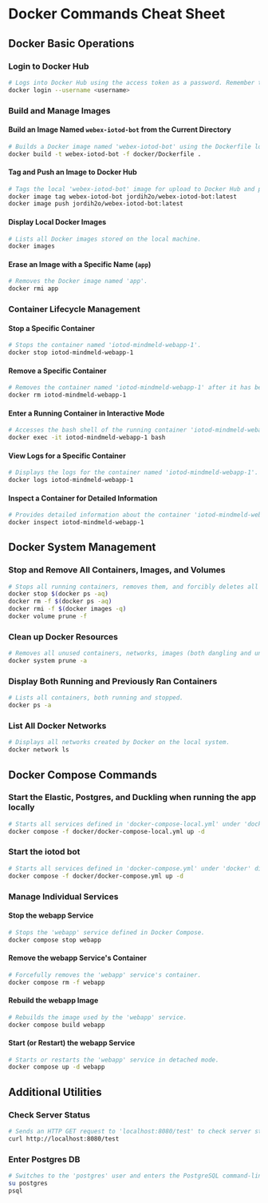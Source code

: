 # Docker Commands Cheat Sheet

## Docker Basic Operations

### Login to Docker Hub
```bash
# Logs into Docker Hub using the access token as a password. Remember to replace 'username' with your Docker Hub username.
docker login --username <username>
```

### Build and Manage Images

#### Build an Image Named `webex-iotod-bot` from the Current Directory
```bash
# Builds a Docker image named 'webex-iotod-bot' using the Dockerfile located in the 'docker' directory.
docker build -t webex-iotod-bot -f docker/Dockerfile .
```

#### Tag and Push an Image to Docker Hub
```bash
# Tags the local 'webex-iotod-bot' image for upload to Docker Hub and pushes it.
docker image tag webex-iotod-bot jordih2o/webex-iotod-bot:latest
docker image push jordih2o/webex-iotod-bot:latest
```

#### Display Local Docker Images
```bash
# Lists all Docker images stored on the local machine.
docker images
```

#### Erase an Image with a Specific Name (`app`)
```bash
# Removes the Docker image named 'app'.
docker rmi app
```

### Container Lifecycle Management

#### Stop a Specific Container
```bash
# Stops the container named 'iotod-mindmeld-webapp-1'.
docker stop iotod-mindmeld-webapp-1
```

#### Remove a Specific Container
```bash
# Removes the container named 'iotod-mindmeld-webapp-1' after it has been stopped.
docker rm iotod-mindmeld-webapp-1
```

#### Enter a Running Container in Interactive Mode
```bash
# Accesses the bash shell of the running container 'iotod-mindmeld-webapp-1'.
docker exec -it iotod-mindmeld-webapp-1 bash
```

#### View Logs for a Specific Container
```bash
# Displays the logs for the container named 'iotod-mindmeld-webapp-1'.
docker logs iotod-mindmeld-webapp-1
```

#### Inspect a Container for Detailed Information
```bash
# Provides detailed information about the container 'iotod-mindmeld-webapp-1'.
docker inspect iotod-mindmeld-webapp-1
```

## Docker System Management

### Stop and Remove All Containers, Images, and Volumes
```bash
# Stops all running containers, removes them, and forcibly deletes all images and volumes.
docker stop $(docker ps -aq)
docker rm -f $(docker ps -aq)
docker rmi -f $(docker images -q)
docker volume prune -f
```

### Clean up Docker Resources
```bash
# Removes all unused containers, networks, images (both dangling and unreferenced), and optionally, volumes.
docker system prune -a
```

### Display Both Running and Previously Ran Containers
```bash
# Lists all containers, both running and stopped.
docker ps -a
```

### List All Docker Networks
```bash
# Displays all networks created by Docker on the local system.
docker network ls
```

## Docker Compose Commands

### Start the Elastic, Postgres, and Duckling when running the app locally
```bash
# Starts all services defined in 'docker-compose-local.yml' under 'docker' directory in detached mode.
docker compose -f docker/docker-compose-local.yml up -d
```

### Start the iotod bot
```bash
# Starts all services defined in 'docker-compose.yml' under 'docker' directory in detached mode.
docker compose -f docker/docker-compose.yml up -d
```

### Manage Individual Services

#### Stop the webapp Service
```bash
# Stops the 'webapp' service defined in Docker Compose.
docker compose stop webapp
```

#### Remove the webapp Service's Container
```bash
# Forcefully removes the 'webapp' service's container.
docker compose rm -f webapp
```

#### Rebuild the webapp Image
```bash
# Rebuilds the image used by the 'webapp' service.
docker compose build webapp
```

#### Start (or Restart) the webapp Service
```bash
# Starts or restarts the 'webapp' service in detached mode.
docker compose up -d webapp
```

## Additional Utilities

### Check Server Status
```bash
# Sends an HTTP GET request to 'localhost:8080/test' to check server status.
curl http://localhost:8080/test
```

### Enter Postgres DB
```bash
# Switches to the 'postgres' user and enters the PostgreSQL command-line interface.
su postgres
psql
```